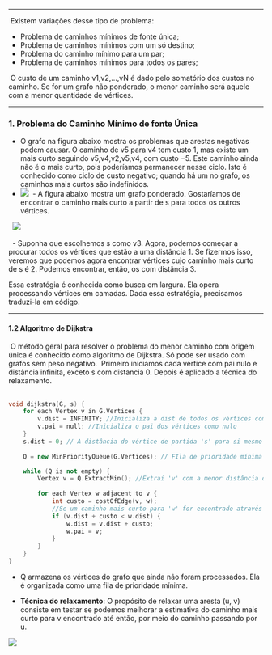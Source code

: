 
---

 Existem variações desse tipo de problema:

- Problema de caminhos mínimos de fonte única; 
- Problema de caminhos mínimos com um só destino; 
- Problema do caminho mínimo para um par; 
- Problema de caminhos mínimos para todos os pares;

 O custo de um caminho v1,v2,...,vN é dado pelo somatório dos custos no caminho​. Se for um grafo não ponderado, o menor caminho será aquele com a menor quantidade de vértices.

---
### **1. Problema do Caminho Mínimo de fonte Única**

- O grafo na figura abaixo mostra os problemas que arestas negativas podem causar. O caminho de v5 para v4 tem custo 1, mas existe um mais curto seguindo v5,v4,v2,v5,v4, com custo −5. Este caminho ainda não é o mais curto, pois poderíamos permanecer nesse ciclo. Isto é conhecido como ciclo de custo negativo; quando há um no grafo, os caminhos mais curtos são indefinidos.
- ![](https://lh7-rt.googleusercontent.com/docsz/AD_4nXeul46kW9zTZF43lTQxr7MmIe3DA4lhhw5sSSnlaZmZSo2c7JIMDNpV9wvgBCy5VTTxJDYpKSAGI5D5mqjOgGoc8kxkQVDbDYkMYKaicS_BNj4MgHnQir6ueeZvzLu_ogck7YGD?key=VJjD-GQ4BeMLFSL3weHQfxOz)
 - A figura abaixo mostra um grafo ponderado. Gostaríamos de encontrar o caminho mais curto a partir de s para todos os outros vértices. 

  ![](https://lh7-rt.googleusercontent.com/docsz/AD_4nXfGFaPphwr-tFjkUrYM-R0yb-EtaoMqWG1idOXWypr-mz81XVxhq_XsEhBlTpXRS6PHh0gZUOlZHwV2RnRnnVns9V2aQOqLQR3Aq3CA7hC1OGS2hgJtNSXGr08lmuVK9LZ-f6PrvA?key=VJjD-GQ4BeMLFSL3weHQfxOz)

  - Suponha que escolhemos s como v3. Agora, podemos começar a procurar todos os vértices que estão a uma distância 1. Se fizermos isso, veremos que podemos agora encontrar vértices cujo caminho mais curto de s é 2. Podemos encontrar, então, os com distância 3. 

Essa estratégia é conhecida como busca em largura. Ela opera processando vértices em camadas. Dada essa estratégia, precisamos traduzi-la em código.   

___
#### **1.2 Algoritmo de Dijkstra**

 O método geral para resolver o problema do menor caminho com origem única é conhecido como algoritmo de Dijkstra. Só pode ser usado com grafos sem peso negativo.  Primeiro iniciamos cada vértice com pai nulo e distância infinita, exceto s com distancia 0. Depois é aplicado a técnica do relaxamento.   
 

``` cpp title:test.cpp
void dijkstra(G, s) {
    for each Vertex v in G.Vertices {
        v.dist = INFINITY; //Inicializa a dist de todos os vértices com inf
        v.pai = null; //Inicializa o pai dos vértices como nulo
    }
    s.dist = 0; // A distância do vértice de partida 's' para si mesmo é 0
    
    Q = new MinPriorityQueue(G.Vertices); // FIla de prioridade mínima

    while (Q is not empty) {
        Vertex v = Q.ExtractMin(); //Extrai 'v' com a menor distância de 's'
        
        for each Vertex w adjacent to v {
            int custo = costOfEdge(v, w); 
            //Se um caminho mais curto para 'w' for encontrado através de 'v'
            if (v.dist + custo < w.dist) {
                w.dist = v.dist + custo; 
                w.pai = v;               
            }
        }
    }
}
```

- Q armazena os vértices do grafo que ainda não foram processados. Ela é organizada como uma fila de prioridade mínima.

- **Técnica do relaxamento**: O propósito de relaxar uma aresta (u, v) consiste em testar se podemos melhorar a estimativa do caminho mais curto para v encontrado até então, por meio do caminho passando por u. 

![](https://lh7-rt.googleusercontent.com/docsz/AD_4nXdRKHY_7z8OOBsb-SRQtAIQNYd4SvGupvQBGl1noonqGyZKEueEyt1nk1HL9z-jBufixQJAFP4WlrmhwOBsKBul2KnKpXzwzlE8FaRcfo6v0Odxf7idUBaD0kwXJBjacblG_ITVFw?key=VJjD-GQ4BeMLFSL3weHQfxOz)
  
  
  
